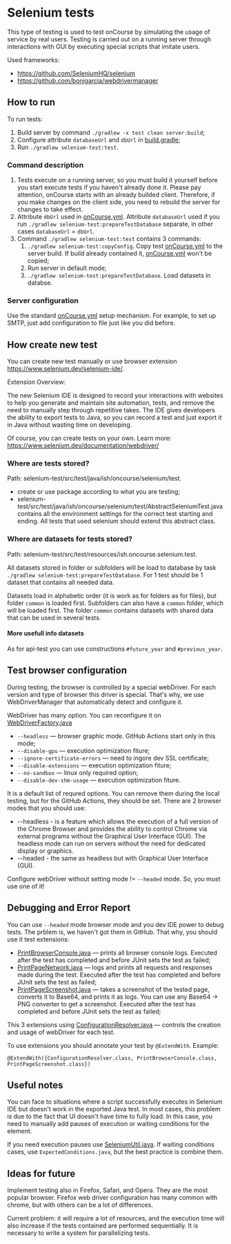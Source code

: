 # Selenium tests

This type of testing is used to test onCourse by simulating the usage of service by real users. Testing is carried out
on a running server through interactions with GUI by executing special scripts that imitate users.

Used frameworks:

- https://github.com/SeleniumHQ/selenium
- https://github.com/bonigarcia/webdrivermanager

## How to run

To run tests:

1. Build server by command `./gradlew -x test clean server:build`;
2. Configure attribute `databaseUrl` and `dbUrl` in [build.gradle](build.gradle);
3. Run `./gradlew selenium-test:test`.

### Command description

1. Tests execute on a running server, so you must build it yourself before you start execute tests if you haven't
   already done it. Please pay attention, onCourse starts with an already builded client. Therefore, if you make changes
   on the client side, you need to rebuild the server for changes to take effect.
2. Attribute `dbUrl` used in [onCourse.yml](src/test/resources/onCourse.yml). Attribute `databaseUrl` used
   if you run `./gradlew selenium-test:prepareTestDatabase` separate, in other cases `databaseUrl` = `dbUrl`.
3. Command `./gradlew selenium-test:test` contains 3 commands:
    1. `./gradlew selenium-test:copyConfig`. Copy test [onCourse.yml](src/test/resources/onCourse.yml)
       to the server build. If build already contained it, [onCourse.yml](src/test/resources/onCourse.yml) won't be
       copied;
    2. Run server in default mode;
    3. `./gradlew selenium-test:prepareTestDatabase`. Load datasets in databse.

### Server configuration

Use the standard [onCourse.yml](src/test/resources/onCourse.yml) setup mechanism. For example, to set up SMTP,
just add configuration to file just like you did before.

## How create new test

You can create new test manually or use browser extension https://www.selenium.dev/selenium-ide/.

Extension Overview:

The new Selenium IDE is designed to record your interactions with websites to help you generate and maintain site
automation, tests, and remove the need to manually step through repetitive takes. The IDE gives developers the ability
to export tests to Java, so you can record a test and just export it in Java without wasting time on developing.

Of course, you can create tests on your own. Learn more: https://www.selenium.dev/documentation/webdriver/

### Where are tests stored?

Path: selenium-test/src/test/java/ish/oncourse/selenium/test.

- create or use package according to what you are testing;
- selenium-test/src/test/java/ish/oncourse/selenium/test/AbstractSeleniumTest.java contains all the environment settings
  for the correct test starting and ending. All tests that used selenium should extend this abstract class.

### Where are datasets for tests stored?

Path: selenium-test/src/test/resources/ish.oncourse.selenium.test.

All datasets stored in folder or subfolders will be load to database by
task `./gradlew selenium-test:prepareTestDatabase`.
For 1 test should be 1 dataset that contains all needed data.

Datasets load in alphabetic order (it is work as for folders as for files), but folder `common` is loaded first.
Subfolders can also have a `common` folder, which will be loaded first. The folder `common` contains datasets
with shared data that can be used in several tests.

#### More usefull info datasets

As for api-test you can use constructions `#future_year` and `#previous_year`.

## Test browser configuration

During testing, the browser is controlled by a special webDriver. For each version and type of browser this driver is
special.
That's why, we use WebDriverManager that automatically detect and configure it.

WebDriver has many option. You can reconfigure it on
[WebDriverFactory.java](src/main/java/ish/oncourse/util/selenium/model/WebDriverFactory.java)

- `--headless` — browser graphic mode. GitHub Actions start only in this mode;
- `--disable-gpu` — execution optimization fiture;
- `--ignore-certificate-errors` — need to ingore dev SSL certificate;
- `--disable-extensions` — execution optimization fiture;
- `--no-sandbox` — linux only required option;
- `--disable-dev-shm-usage` — execution optimization fiture.

It is a default list of requred options. You can remove them during the local testing, but for the GitHub Actions,
they should be set. There are 2 browser modes that you should use:

- --headless - is a feature which allows the execution of a full version of the Chrome Browser and provides
  the ability to control Chrome via external programs without the Graphical User Interface (GUI). The headless mode can
  run on servers without the need for dedicated display or graphics.
- --headed - the same as headless but with Graphical User Interface (GUI).

Configure webDriver without setting mode != `--headed` mode. So, you must use one of it!

## Debugging and Error Report

You can use `--headed` mode browser mode and you dev IDE power to debug tests. The prblem is, we haven't got them in GitHub.
That why, you should use it test extensions:

- [PrintBrowserConsole.java](src/test/java/ish/oncourse/selenium/extension/PrintBrowserConsole.java) — prints 
all browser console logs. Executed after the test has completed and before JUnit sets the test as failed;
- [PrintPageNetwork.java](src/test/java/ish/oncourse/selenium/extension/PrintPageNetwork.java) — logs and prints all 
requests and responses made during the test. Executed after the test has completed and before JUnit sets the test as failed;
- [PrintPageScreenshot.java](src/test/java/ish/oncourse/selenium/extension/PrintPageScreenshot.java) — takes a screenshot 
of the tested page, converts it to Base64, and prints it as logs. You can use any Base64 -> PNG converter to get a screenshot. 
Executed after the test has completed and before JUnit sets the test as failed;

This 3 extensions using [ConfigurationResolver.java](src/main/java/ish/oncourse/util/selenium/service/extension/ConfigurationResolver.java) —
controls the creation and usage of webDriver for each test.

To use extensions you should annotate your test by `@ExtendWith`. Example:

`
@ExtendWith({ConfigurationResolver.class, PrintBrowserConsole.class, PrintPageScreenshot.class})
`

## Useful notes

You can face to situations where a script successfully executes in Selenium IDE but doesn't work in the exported Java
test.
In most cases, this problem is due to the fact that UI doesn't have time to fully load. In this case, you need
to manually add pauses of execution or waiting conditions for the element.

If you need execution pauses use [SeleniumUtil.java](src/main/java/ish/oncourse/util/selenium/util/SeleniumUtil.java).
If waiting conditions cases, use `ExpectedConditions.java`, but the best practice is combine them.

## Ideas for future

Implement testing also in Firefox, Safari, and Opera. They are the most popular browser. 
Firefox web driver configuration has many common with chrome, but with others can be a lot of differences.

Current problem:
it will require a lot of resources, and the execution time will also increase if the tests contained are performed 
sequentially. It is necessary to write a system for parallelizing tests.
